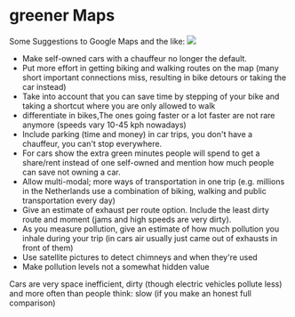 # greener Maps
Some Suggestions to Google Maps and the like:
<img src="https://repository-images.githubusercontent.com/150804694/bc988800-5846-11eb-992b-b68c8bb49213">
- Make self-owned cars with a chauffeur no longer the default.
- Put more effort in getting biking and walking routes on the map (many short important connections miss, resulting in bike detours or taking the car instead)
- Take into account that you can save time by stepping of your bike and taking a shortcut where you are only allowed to walk
- differentiate in bikes,The ones going faster or a lot faster are not rare anymore (speeds vary 10-45 kph nowadays)
- Include parking (time and money) in car trips, you don't have a chauffeur, you can't stop everywhere.
- For cars show the extra green minutes people will spend to get a share/rent instead of one self-owned and mention how much people can save not owning a car.
- Allow multi-modal; more ways of transportation in one trip
   (e.g. millions in the Netherlands use a combination of biking, walking and public transportation every day)
- Give an estimate of exhaust per route option. Include the least dirty route and moment (jams and high speeds are very dirty).
- As you measure pollution, give an estimate of how much pollution you inhale during your trip (in cars air usually just came out of exhausts in front of them)
- Use satellite pictures to detect chimneys and when they're used
- Make pollution levels not a somewhat hidden value

Cars are very space inefficient, dirty (though electric vehicles pollute less) and more often than people think: slow (if you make an honest full comparison)
